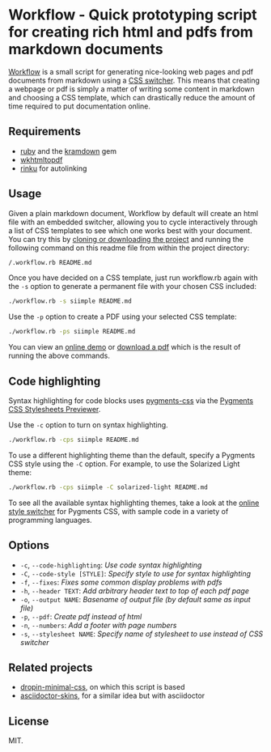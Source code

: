 # Workflow - Quick prototyping script for creating rich html and pdfs from markdown documents

[Workflow](https://github.com/dohliam/workflow) is a small script for generating nice-looking web pages and pdf documents from markdown using a [CSS switcher](https://github.com/dohliam/dropin-minimal-css). This means that creating a webpage or pdf is simply a matter of writing some content in markdown and choosing a CSS template, which can drastically reduce the amount of time required to put documentation online.

## Requirements

* [ruby](https://www.ruby-lang.org/en/) and the [kramdown](https://github.com/gettalong/kramdown) gem
* [wkhtmltopdf](https://github.com/wkhtmltopdf/wkhtmltopdf)
* [rinku](https://github.com/vmg/rinku) for autolinking

## Usage

Given a plain markdown document, Workflow by default will create an html file with an embedded switcher, allowing you to cycle interactively through a list of CSS templates to see which one works best with your document. You can try this by [cloning or downloading the project](https://github.com/dohliam/workflow) and running the following command on this readme file from within the project directory:

```bash
/.workflow.rb README.md
```

Once you have decided on a CSS template, just run workflow.rb again with the `-s` option to generate a permanent file with your chosen CSS included:

```bash
./workflow.rb -s siimple README.md
```

Use the `-p` option to create a PDF using your selected CSS template:

```bash
./workflow.rb -ps siimple README.md
```

You can view an [online demo](https://dohliam.github.io/workflow) or [download a pdf](https://dohliam.github.io/workflow/workflow.pdf) which is the result of running the above commands.

## Code highlighting

Syntax highlighting for code blocks uses [pygments-css](https://github.com/richleland/pygments-css) via the [Pygments CSS Stylesheets Previewer](https://dohliam.github.io/pygments-css/).

Use the `-c` option to turn on syntax highlighting.

```bash
./workflow.rb -cps siimple README.md
```

To use a different highlighting theme than the default, specify a Pygments CSS style using the `-C` option. For example, to use the Solarized Light theme:

```bash
./workflow.rb -cps siimple -C solarized-light README.md
```

To see all the available syntax highlighting themes, take a look at the [online style switcher](https://dohliam.github.io/pygments-css/) for Pygments CSS, with sample code in a variety of programming languages.

## Options

* `-c`, `--code-highlighting`: _Use code syntax highlighting_
* `-C`, `--code-style [STYLE]`: _Specify style to use for syntax highlighting_
* `-f`, `--fixes`: _Fixes some common display problems with pdfs_
* `-h`, `--header TEXT`: _Add arbitrary header text to top of each pdf page_
* `-o`, `--output NAME`: _Basename of output file (by default same as input file)_
* `-p`, `--pdf`: _Create pdf instead of html_
* `-n`, `--numbers`: _Add a footer with page numbers_
* `-s`, `--stylesheet NAME`: _Specify name of stylesheet to use instead of CSS switcher_

## Related projects

* [dropin-minimal-css](https://github.com/dohliam/dropin-minimal-css), on which this script is based
* [asciidoctor-skins](https://github.com/darshandsoni/asciidoctor-skins), for a similar idea but with asciidoctor

## License

MIT.
